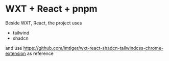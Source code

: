 # WXT + React + pnpm

Beside WXT, React, the project uses
- tailwind
- shadcn

and use https://github.com/imtiger/wxt-react-shadcn-tailwindcss-chrome-extension as reference

<!-- TODO clean up console.log -->